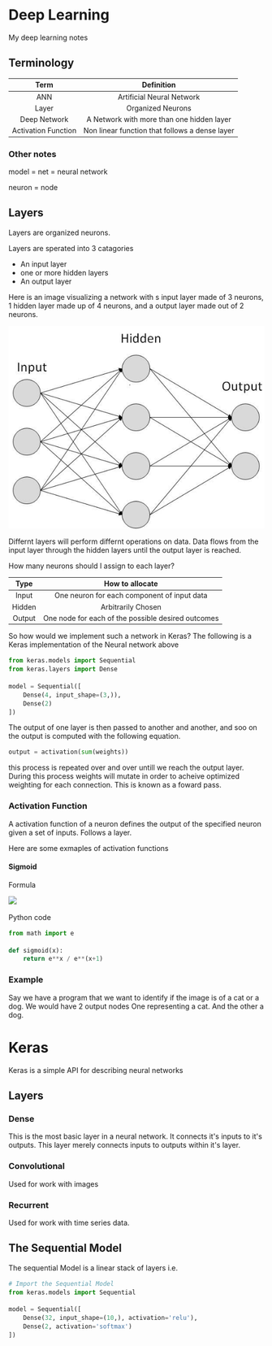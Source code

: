 # Deep Learning

My deep learning  notes

## Terminology

| Term | Definition |
|:----:|:----------:|
| ANN  |  Artificial Neural Network  |
| Layer | Organized Neurons |
| Deep Network | A Network with more than one hidden layer |
| Activation Function | Non linear function that follows a dense layer |

### Other notes

model = net = neural network

neuron = node

## Layers

Layers are organized neurons.

Layers are sperated into 3 catagories

  - An input layer
  - one or more hidden layers
  - An output layer

Here is an image visualizing a network with s input layer made of 3 neurons, 1 hidden layer made up of 4 neurons, and a output layer made out of 2 neurons.

![An image of a neural network](images/neural-net.jpg)

Differnt layers will perform differnt operations on data. Data flows from the input layer through the hidden layers until the output layer is reached.

How many neurons should I assign to each layer?

| Type | How to allocate |
|:----:|:----:|
| Input | One neuron for each component of input data |
| Hidden | Arbitrarily Chosen |
| Output | One node for each of the possible desired outcomes |

So how would we implement such a network in Keras? The following is a Keras implementation of the Neural network above

```python
from keras.models import Sequential
from keras.layers import Dense

model = Sequential([
    Dense(4, input_shape=(3,)),
    Dense(2)
])
```

The output of one layer is then passed to another and another, and soo on the output is computed with the following equation.


```python
output = activation(sum(weights))
```

this process is repeated over and over untill we reach the output layer. During this process weights will mutate in order to acheive optimized weighting for each connection. This is known as a foward pass.

### Activation Function

A activation function of a neuron defines  the output of the specified neuron given a set of inputs. Follows a layer.

Here are some exmaples of activation functions

#### Sigmoid


Formula

<img src="https://latex.codecogs.com/svg.latex?\Large&space;sigmoid(x) = \dfrac{e^x}{e^x+1}" />


Python code

```python
from math import e

def sigmoid(x):
    return e**x / e**(x+1) 
```

### Example

Say we have a program that we want to identify if the image is of a cat or a dog. We would have 2 output nodes One representing a cat. And the other a dog.

# Keras

Keras is a simple API for describing neural networks

## Layers

### Dense

This is the most basic layer in a neural network. It connects it's inputs to it's outputs. This layer merely connects inputs to outputs within it's layer.

### Convolutional

Used for work with images

### Recurrent

Used for work with time series data.

## The Sequential Model

The sequential Model is a linear stack of layers i.e.

```python
# Import the Sequential Model
from keras.models import Sequential

model = Sequential([
    Dense(32, input_shape=(10,), activation='relu'),
    Dense(2, activation='softmax')
])
```